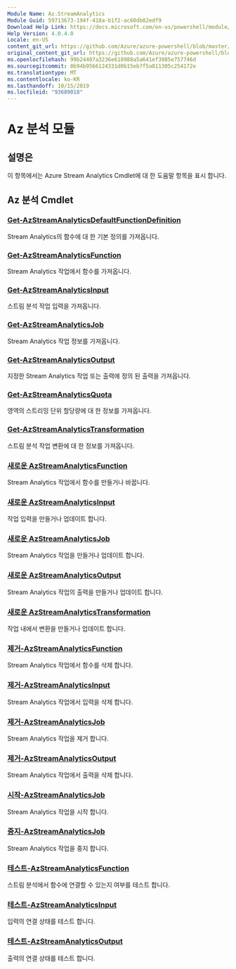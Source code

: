 ```yaml
---
Module Name: Az.StreamAnalytics
Module Guid: 59713673-194f-418a-b1f2-ac60db82edf9
Download Help Link: https://docs.microsoft.com/en-us/powershell/module/az.streamanalytics
Help Version: 4.0.4.0
Locale: en-US
content_git_url: https://github.com/Azure/azure-powershell/blob/master/src/StreamAnalytics/StreamAnalytics/help/Az.StreamAnalytics.md
original_content_git_url: https://github.com/Azure/azure-powershell/blob/master/src/StreamAnalytics/StreamAnalytics/help/Az.StreamAnalytics.md
ms.openlocfilehash: 99b24407a3236e618988a5a641ef3985e757746d
ms.sourcegitcommit: 0b94b9566124331d0b15eb7f5a811305c254172e
ms.translationtype: MT
ms.contentlocale: ko-KR
ms.lasthandoff: 10/15/2019
ms.locfileid: "93689018"
---
```

# Az 분석 모듈
## 설명은
이 항목에서는 Azure Stream Analytics Cmdlet에 대 한 도움말 항목을 표시 합니다.

## Az 분석 Cmdlet
### [Get-AzStreamAnalyticsDefaultFunctionDefinition](Get-AzStreamAnalyticsDefaultFunctionDefinition.md)
Stream Analytics의 함수에 대 한 기본 정의를 가져옵니다.

### [Get-AzStreamAnalyticsFunction](Get-AzStreamAnalyticsFunction.md)
Stream Analytics 작업에서 함수를 가져옵니다.

### [Get-AzStreamAnalyticsInput](Get-AzStreamAnalyticsInput.md)
스트림 분석 작업 입력을 가져옵니다.

### [Get-AzStreamAnalyticsJob](Get-AzStreamAnalyticsJob.md)
Stream Analytics 작업 정보를 가져옵니다.

### [Get-AzStreamAnalyticsOutput](Get-AzStreamAnalyticsOutput.md)
지정한 Stream Analytics 작업 또는 출력에 정의 된 출력을 가져옵니다.

### [Get-AzStreamAnalyticsQuota](Get-AzStreamAnalyticsQuota.md)
영역의 스트리밍 단위 할당량에 대 한 정보를 가져옵니다.

### [Get-AzStreamAnalyticsTransformation](Get-AzStreamAnalyticsTransformation.md)
스트림 분석 작업 변환에 대 한 정보를 가져옵니다.

### [새로운 AzStreamAnalyticsFunction](New-AzStreamAnalyticsFunction.md)
Stream Analytics 작업에서 함수를 만들거나 바꿉니다.

### [새로운 AzStreamAnalyticsInput](New-AzStreamAnalyticsInput.md)
작업 입력을 만들거나 업데이트 합니다.

### [새로운 AzStreamAnalyticsJob](New-AzStreamAnalyticsJob.md)
Stream Analytics 작업을 만들거나 업데이트 합니다.

### [새로운 AzStreamAnalyticsOutput](New-AzStreamAnalyticsOutput.md)
Stream Analytics 작업의 출력을 만들거나 업데이트 합니다.

### [새로운 AzStreamAnalyticsTransformation](New-AzStreamAnalyticsTransformation.md)
작업 내에서 변환을 만들거나 업데이트 합니다.

### [제거-AzStreamAnalyticsFunction](Remove-AzStreamAnalyticsFunction.md)
Stream Analytics 작업에서 함수를 삭제 합니다.

### [제거-AzStreamAnalyticsInput](Remove-AzStreamAnalyticsInput.md)
Stream Analytics 작업에서 입력을 삭제 합니다.

### [제거-AzStreamAnalyticsJob](Remove-AzStreamAnalyticsJob.md)
Stream Analytics 작업을 제거 합니다.

### [제거-AzStreamAnalyticsOutput](Remove-AzStreamAnalyticsOutput.md)
Stream Analytics 작업에서 출력을 삭제 합니다.

### [시작-AzStreamAnalyticsJob](Start-AzStreamAnalyticsJob.md)
Stream Analytics 작업을 시작 합니다.

### [중지-AzStreamAnalyticsJob](Stop-AzStreamAnalyticsJob.md)
Stream Analytics 작업을 중지 합니다.

### [테스트-AzStreamAnalyticsFunction](Test-AzStreamAnalyticsFunction.md)
스트림 분석에서 함수에 연결할 수 있는지 여부를 테스트 합니다.

### [테스트-AzStreamAnalyticsInput](Test-AzStreamAnalyticsInput.md)
입력의 연결 상태를 테스트 합니다.

### [테스트-AzStreamAnalyticsOutput](Test-AzStreamAnalyticsOutput.md)
출력의 연결 상태를 테스트 합니다.

